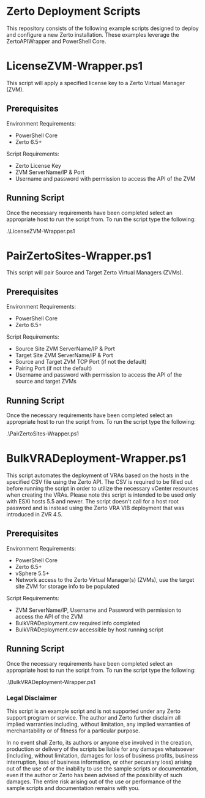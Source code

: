 # Zerto Deployment Scripts

This repository consists of the following example scripts designed to deploy and configure a new Zerto installation. These examples leverage the ZertoAPIWrapper and PowerShell Core.


# LicenseZVM-Wrapper.ps1
This script will apply a specified license key to a Zerto Virtual Manager (ZVM).

## Prerequisites

Environment Requirements:

- PowerShell Core
- Zerto 6.5+

Script Requirements:

- Zerto License Key
- ZVM ServerName/IP & Port
- Username and password with permission to access the API of the ZVM

## Running Script

Once the necessary requirements have been completed select an appropriate host to run the script from. To run the script type the following:

.\LicenseZVM-Wrapper.ps1



# PairZertoSites-Wrapper.ps1

This script will pair Source and Target Zerto Virtual Managers (ZVMs).

## Prerequisites

Environment Requirements:

- PowerShell Core
- Zerto 6.5+

Script Requirements:

- Source Site ZVM ServerName/IP & Port
- Target Site ZVM ServerName/IP & Port
- Source and Target ZVM TCP Port (if not the default)
- Pairing Port (if not the default)
- Username and password with permission to access the API of the source and target ZVMs

## Running Script

Once the necessary requirements have been completed select an appropriate host to run the script from. To run the script type the following:

.\PairZertoSites-Wrapper.ps1



# BulkVRADeployment-Wrapper.ps1

This script automates the deployment of VRAs based on the hosts in the specified CSV file using the Zerto API. The CSV is required to be filled out   before running the script in order to utilize the necessary vCenter resources when creating the VRAs. Please note this script is intended to be used only with ESXi hosts 5.5 and newer. The script doesn't call for a host root password and is instead using the Zerto VRA VIB deployment that was introduced in ZVR 4.5.

## Prerequisites

Environment Requirements:

- PowerShell Core
- Zerto 6.5+
- vSphere 5.5+
- Network access to the Zerto Virtual Manager(s) (ZVMs), use the target site ZVM for storage info to be populated

Script Requirements:

- ZVM ServerName/IP, Username and Password with permission to access the API of the ZVM
- BulkVRADeployment.csv required info completed
- BulkVRADeployment.csv accessible by host running script

## Running Script

Once the necessary requirements have been completed select an appropriate host to run the script from. To run the script type the following:

.\BulkVRADeployment-Wrapper.ps1



### Legal Disclaimer

This script is an example script and is not supported under any Zerto support program or service. The author and Zerto further disclaim all implied warranties including, without limitation, any implied warranties of merchantability or of fitness for a particular purpose.

In no event shall Zerto, its authors or anyone else involved in the creation, production or delivery of the scripts be liable for any damages whatsoever (including, without limitation, damages for loss of business profits, business interruption, loss of business information, or other pecuniary loss) arising out of the use of or the inability to use the sample scripts or documentation, even if the author or Zerto has been advised of the possibility of such damages. The entire risk arising out of the use or performance of the sample scripts and documentation remains with you.
